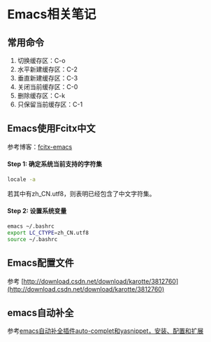# Emacs相关笔记

## 常用命令

1. 切换缓存区：C-o
2. 水平新建缓存区：C-2
3. 垂直新建缓存区：C-3
4. 关闭当前缓存区：C-0
5. 删除缓存区：C-k
6. 只保留当前缓存区：C-1

## Emacs使用Fcitx中文

参考博客：[fcitx-emacs](http://wangzhe3224.github.io/emacs/2015/08/31/fcitx-emacs.html)

#### Step 1: 确定系统当前支持的字符集

```bash
locale -a
```

若其中有zh_CN.utf8，则表明已经包含了中文字符集。

#### Step 2: 设置系统变量

```bash
emacs ~/.bashrc
export LC_CTYPE=zh_CN.utf8 
source ~/.bashrc
```

## Emacs配置文件

参考
[http://download.csdn.net/download/karotte/3812760](http://download.csdn.net/download/karotte/3812760)

## emacs自动补全

参考[emacs自动补全插件auto-complet和yasnippet，安装、配置和扩展](http://www.cnblogs.com/liyongmou/archive/2013/04/26/3044155.html#sec-1-2)
